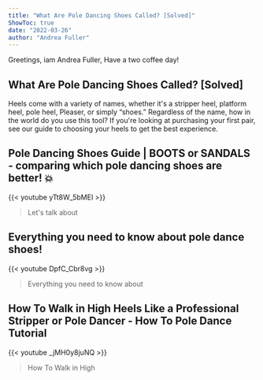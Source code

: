 ```yaml
---
title: "What Are Pole Dancing Shoes Called? [Solved]"
ShowToc: true 
date: "2022-03-26"
author: "Andrea Fuller" 
---
```


Greetings, iam Andrea Fuller, Have a two coffee day!
## What Are Pole Dancing Shoes Called? [Solved]
Heels come with a variety of names, whether it's a stripper heel, platform heel, pole heel, Pleaser, or simply “shoes.” Regardless of the name, how in the world do you use this tool? If you're looking at purchasing your first pair, see our guide to choosing your heels to get the best experience.

## Pole Dancing Shoes Guide | BOOTS or SANDALS  - comparing which pole dancing shoes are better! 💥
{{< youtube yTt8W_5bMEI >}}
>Let's talk about 

## Everything you need to know about pole dance shoes!
{{< youtube DpfC_Cbr8vg >}}
>Everything you need to know about 

## How To Walk in High Heels Like a Professional Stripper or Pole Dancer - How To Pole Dance Tutorial
{{< youtube _jMH0y8juNQ >}}
>How To Walk in High 

